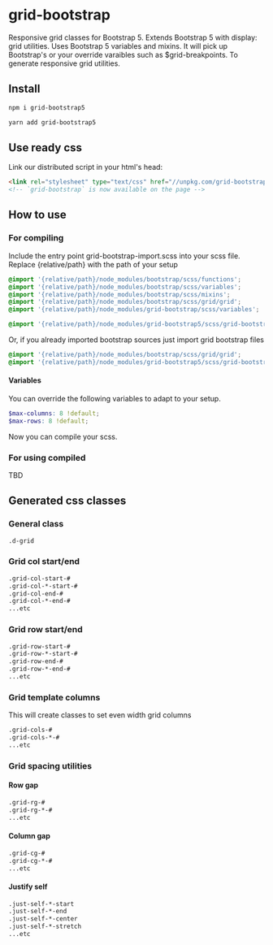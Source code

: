 # grid-bootstrap
Responsive grid classes for Bootstrap 5. Extends Bootstrap 5 with display: grid utilities.
Uses Bootstrap 5 variables and mixins. It will pick up Bootstrap's or your override varaibles such as $grid-breakpoints. To generate responsive grid utilities.

## Install

``` bash
npm i grid-bootstrap5
```

``` bash
yarn add grid-bootstrap5
```


## Use ready css

Link our distributed script in your html's head:

```html
<link rel="stylesheet" type="text/css" href="//unpkg.com/grid-bootstrap5"></script>
<!-- `grid-bootstrap` is now available on the page -->
```

## How to use

### For compiling
Include the entry point grid-bootstrap-import.scss into your scss file.
Replace {relative/path} with the path of your setup
```scss
@import '{relative/path}/node_modules/bootstrap/scss/functions';
@import '{relative/path}/node_modules/bootstrap/scss/variables';
@import '{relative/path}/node_modules/bootstrap/scss/mixins';
@import '{relative/path}/node_modules/bootstrap/scss/grid/grid';
@import '{relative/path}/node_modules/grid-bootstrap/scss/variables';

@import '{relative/path}/node_modules/grid-bootstrap5/scss/grid-bootstrap-import';
```

Or, if you already imported bootstrap sources just import grid bootstrap files
```scss
@import '{relative/path}/node_modules/bootstrap/scss/grid/grid';
@import '{relative/path}/node_modules/grid-bootstrap5/scss/grid-bootstrap-import';
```

#### Variables

You can override the following variables to adapt to your setup.

```scss
$max-columns: 8 !default;
$max-rows: 8 !default;
```

Now you can compile your scss.

### For using compiled

TBD

## Generated css classes

### General class

```html
.d-grid
```

### Grid col start/end

```html
.grid-col-start-#
.grid-col-*-start-#
.grid-col-end-#
.grid-col-*-end-#
...etc
```

### Grid row start/end

```html
.grid-row-start-#
.grid-row-*-start-#
.grid-row-end-#
.grid-row-*-end-#
...etc
```

### Grid template columns

This will create classes to set even width grid columns

```html
.grid-cols-#
.grid-cols-*-#
...etc
```

### Grid spacing utilities

#### Row gap

```html
.grid-rg-#
.grid-rg-*-#
...etc
```

#### Column gap

```html
.grid-cg-#
.grid-cg-*-#
...etc
```

#### Justify self

```html
.just-self-*-start
.just-self-*-end
.just-self-*-center
.just-self-*-stretch
...etc
```
